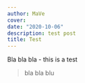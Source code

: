 ```yaml
---
author: MaVe
cover: 
date: "2020-10-06"
description: test post
title: Test
---
```


Bla bla bla - this is a test

> bla bla blu
